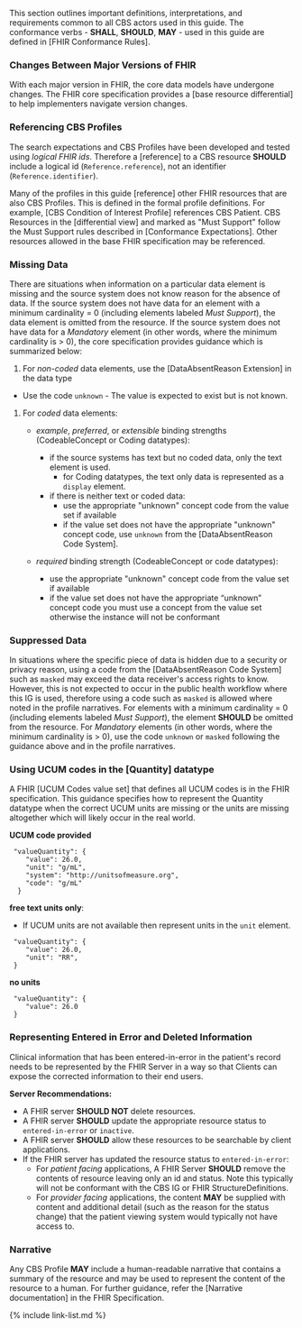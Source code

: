 
This section outlines important definitions, interpretations, and requirements common to all CBS actors used in this guide.
The conformance verbs - **SHALL**, **SHOULD**, **MAY** - used in this guide are defined in [FHIR Conformance Rules].

### Changes Between Major Versions of FHIR

With each major version in FHIR, the core data models have undergone changes.  The FHIR core specification provides a [base resource differential] to help implementers navigate version changes.

### Referencing CBS Profiles

The search expectations and CBS Profiles have been developed and tested using *logical FHIR ids*.  Therefore a [reference] to a CBS resource **SHOULD** include a logical id (`Reference.reference`), not an identifier (`Reference.identifier`).

Many of the profiles in this guide [reference] other FHIR resources that are also CBS Profiles.  This is defined in the formal profile definitions.  For example, [CBS Condition of Interest Profile] references CBS Patient.  CBS Resources in the [differential view] and marked as "Must Support" follow the Must Support rules described in [Conformance Expectations].  Other resources allowed in the base FHIR specification may be referenced.

### Missing Data

There are situations when information on a particular data element is missing and the source system does not know reason for the absence of data. If the source system does not have data for an element with a minimum cardinality = 0 (including elements labeled *Must Support*), the data element is omitted from the resource.  If the source system does not have data for a *Mandatory* element (in other words, where the minimum cardinality is > 0), the core specification provides guidance which is summarized below:


1.  For *non-coded* data elements, use the [DataAbsentReason Extension] in the data type
  - Use the code `unknown` - The value is expected to exist but is not known.

1. For *coded* data elements:
   - *example*, *preferred*, or *extensible* binding strengths (CodeableConcept or Coding datatypes):
      - if the source systems has text but no coded data, only the text element is used.
          - for Coding datatypes, the text only data is represented as a `display` element.
      - if there is neither text or coded data:
        - use the appropriate "unknown" concept code from the value set if available
        - if the value set does not have the appropriate "unknown" concept code, use `unknown` from the [DataAbsentReason Code System].


   - *required* binding strength (CodeableConcept or code datatypes):
      - use the appropriate "unknown" concept code from the value set if available
      - if the value set does not have the appropriate “unknown” concept code you must use a concept from the value set otherwise the instance will not be conformant


###  Suppressed Data

In situations where the specific piece of data is hidden due to a security or privacy reason, using a code from the [DataAbsentReason Code System] such as `masked` may exceed the data receiver's access rights to know. However, this is not expected to occur in the public health workflow where this IG is used, therefore using a code such as `masked` is allowed where noted in the profile narratives. For elements with a minimum cardinality = 0 (including elements labeled *Must Support*), the element **SHOULD** be omitted from the resource. For *Mandatory* elements (in other words, where the minimum cardinality is > 0), use the code `unknown` or `masked` following the guidance above and in the profile narratives.

###  Using UCUM codes in the [Quantity] datatype

A FHIR [UCUM Codes value set] that defines all UCUM codes is in the FHIR specification. This guidance specifies how to represent the Quantity datatype when the correct UCUM units are missing or the units are missing altogether which will likely occur in the real world.

**UCUM code provided**

```
 "valueQuantity": {
    "value": 26.0,
    "unit": "g/mL",
    "system": "http://unitsofmeasure.org",
    "code": "g/mL"
  }
```

**free text units only**:
- If UCUM units are not available then represent units in the `unit` element.

```
 "valueQuantity": {
    "value": 26.0,
    "unit": "RR",
 }
```

**no units**

```
 "valueQuantity": {
    "value": 26.0
 }
```

### Representing Entered in Error and Deleted Information

Clinical information that has been entered-in-error in the patient's record needs to be represented by the FHIR Server in a way so that Clients can expose the corrected information to their end users.

**Server Recommendations:**
- A FHIR server **SHOULD NOT** delete resources.
- A FHIR server  **SHOULD** update  the appropriate  resource status to `entered-in-error` or `inactive`.
- A FHIR server  **SHOULD**  allow these resources to be searchable by client applications.
- If the FHIR server has updated the resource status to `entered-in-error`:
    -  For *patient facing* applications, A FHIR Server **SHOULD** remove the contents of resource leaving only an id and status. Note this typically will not be conformant with the CBS IG or FHIR StructureDefinitions.
    - For *provider facing* applications,  the content **MAY** be supplied with content and additional detail (such as the reason for the status change) that the patient viewing system would typically not have access to.

### Narrative

Any CBS Profile **MAY** include a human-readable narrative that contains a summary of the resource and may be used to represent the content of the resource to a human.  For further guidance, refer the [Narrative documentation] in the FHIR Specification.

{% include link-list.md %}